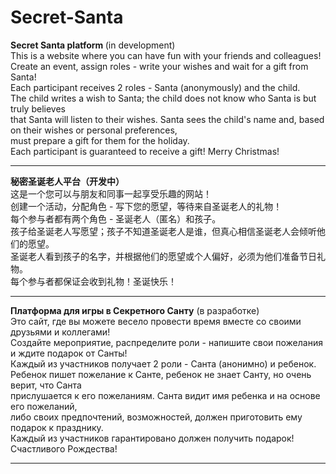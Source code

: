 # Secret-Santa
<b>Secret Santa platform </b> (in development)<br>
This is a website where you can have fun with your friends and colleagues!<br>
Create an event, assign roles - write your wishes and wait for a gift from Santa!<br>
Each participant receives 2 roles - Santa (anonymously) and the child.<br>
The child writes a wish to Santa; the child does not know who Santa is but truly believes <br>
that Santa will listen to their wishes. Santa sees the child's name and, based on their wishes or personal preferences,<br>
must prepare a gift for them for the holiday.<br>
Each participant is guaranteed to receive a gift! Merry Christmas!<br>
____________________________________________________________________________________________________________________________

<b>秘密圣诞老人平台（开发中）</b><br>
这是一个您可以与朋友和同事一起享受乐趣的网站！<br>
创建一个活动，分配角色 - 写下您的愿望，等待来自圣诞老人的礼物！<br>
每个参与者都有两个角色 - 圣诞老人（匿名）和孩子。<br>
孩子给圣诞老人写愿望；孩子不知道圣诞老人是谁，但真心相信圣诞老人会倾听他们的愿望。<br>
圣诞老人看到孩子的名字，并根据他们的愿望或个人偏好，必须为他们准备节日礼物。<br>
每个参与者都保证会收到礼物！圣诞快乐！<br>
____________________________________________________________________________________________________________________________
<b>Платформа для игры в Секретного Санту</b> (в разработке)<br>
Это сайт, где вы можете весело провести время вместе со своими друзьями и коллегами!<br>
Создайте мероприятие, распределите роли - напишите свои пожелания и ждите подарок от Санты!<br>
Каждый из участников получает 2 роли - Санта (анонимно) и ребенок.<br>
Ребенок пишет пожелание к Санте, ребенок не знает Санту, но очень верит, что Санта <br>
прислушается к его пожеланиям. Санта видит имя ребенка и на основе его пожеланий, <br>
либо своих предпочтений, возможностей, должен приготовить ему подарок к празднику.<br>
Каждый из участников гарантировано должен получить подарок! Счастливого Рождества!<br>
____________________________________________________________________________________________________________________________